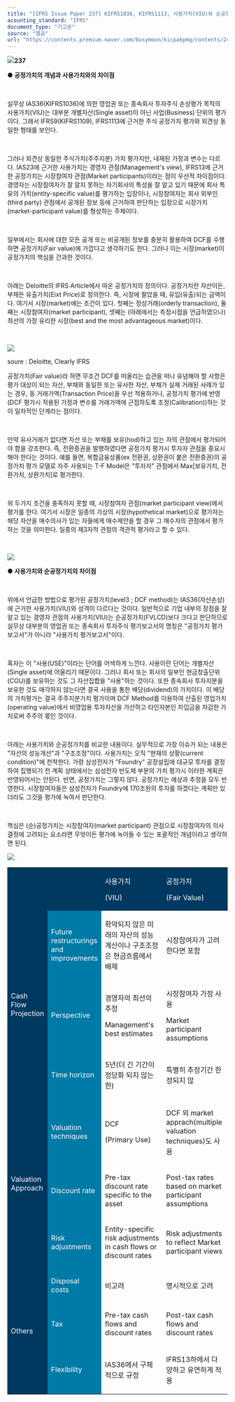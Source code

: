 ```yaml
---
title: "[IFRS Issue Paper 237] KIFRS1036, KIFRS1113, 사용가치(VIU)와 순공정가치(FVLCD)의 차이점"
acounting_standard: "IFRS"
document_type: "기고문"
source: "엘곰"
url: "https://contents.premium.naver.com/busymoon/kicpakpmg/contents/240927162638842nz"
---
```

![](https://n2.news.naver.com/l.gif?type=content)**237**

**● 공정가치의 개념과 사용가치와의 차이점**

​

실무상 IAS36(KIFRS1036)에 의한 영업권 또는 종속회사 투자주식 손상평가 목적의 사용가치(VIU)는 대부분 개별자산(Single asset)이 아닌 사업(Business) 단위의 평가이다. 그래서 IFRS9(KIFRS1109), IFRS1113에 근거한 주식 공정가치 평가와 외견상 동일한 형태를 보인다.

​

그러나 외견상 동일한 주식가치(주주지분) 가치 평가지만, 내재된 가정과 변수는 다르다. IAS23에 근거한 사용가치는 경영자 관점(Management's view), IFRS13에 근거한 공정가치는 시장참여자 관점(Market participants)이라는 점이 우선적 차이점이다. 경영자는 시장참여자가 잘 알지 못하는 자기회사의 특성을 잘 알고 있기 때문에 회사 특유의 가치(entity-specific value)를 평가하는 입장이나, 시장참여자는 회사 외부인(third party) 관점에서 공개된 정보 등에 근거하여 판단하는 입장으로 시장가치(market-participant value)를 형성하는 주체이다.

​

일부에서는 회사에 대한 모든 공개 또는 비공개된 정보를 충분히 활용하여 DCF를 수행하면 공정가치(Fair value)에 가깝다고 생각하기도 한다. 그러나 이는 시장(market)이 공정가치의 핵심을 간과한 것이다.

​

아래는 Deloitte의 IFRS Article에서 따온 공정가치의 정의이다. 공정가치란 자산이든, 부채든 유출가치(Eixt Price)로 정의한다. 즉, 시장에 팔았을 때, 유입(유출)되는 금액이다. 여기서 시장(market)에는 조건이 있다. 첫째는 정상거래(orderly transaction), 둘째는 시장참여자(market participant), 셋째는 (아래에서는 측정시점을 언급하였으나) 최선의 가장 유리한 시장(best and the most advantageous market)이다.

​

![](https://scs-phinf.pstatic.net/MjAyNDA5MjdfMjYz/MDAxNzI3NDE5NTA3ODY2.XUnVf0a6kwSQtDT2NJovTH9Spb8xQo-Jl9zYjDCHTJog.ROd2cb-DGm6TOAQSJLr7mdBUVR3Iez0T8Fy9IuzVRLUg.PNG/image.png?type=w800)

soure : Deloitte, Clearly IFRS

공정가치(Fair value)라 하면 무조건 DCF를 떠올리는 습관을 떠나 유념해야 할 사항은 평가 대상이 되는 자산, 부채와 동일한 또는 유사한 자산, 부채가 실제 거래된 사례가 있는 경우, 동 거래가액(Transaction Price)을 우선 적용하거나, 공정가치 평가에 반영(DCF 평가시 적용된 가정과 변수를 거래가액에 근접하도록 조정(Calibration))하는 것이 일차적인 단계라는 점이다.

​

만약 유사거래가 없다면 자산 또는 부채를 보유(hod)하고 있는 자의 관점에서 평가되어야 함을 강조한다. 즉, 전환증권을 발행하였다면 공정가치 평가시 투자자 관점을 중요시 해야 한다는 것이다. 예를 들면, 복합금융상품(ex 전환권, 상환권이 붙은 전환증권)의 공정가치 평가 모델로 자주 사용되는 T-F Model은 "투자자" 관점에서 Max\[보유가치, 전환가치, 상환가치\]로 평가한다.

​

위 두가지 조건을 충족하지 못할 때, 시장참여자 관점(market participant view)에서 평가를 한다. 여기서 시장은 일종의 가상의 시장(hypothetical market)으로 평가자는 해당 자산을 매수의사가 있는 자들에게 매수제안을 할 경우 그 매수자의 관점에서 평가하는 것을 의미한다. 일종의 제3자적 관점의 객관적 평가라고 할 수 있다.

​

![](https://scs-phinf.pstatic.net/MjAyNDA5MjdfMjYy/MDAxNzI3NDE5OTA5MjA0.HdpHHFuZDZMAFqd2M2knC0SgzO2KkDSSN01YQ_97llsg.gBNrd09T2k61tV1S_jZEnKipI2t5cpX6qCuRihOdg3Ug.PNG/image.png?type=w800)

**● 사용가치와 순공정가치의 차이점**

​

위에서 언급한 방법으로 평가된 공정가치(level3 ; DCF method)는 IAS36(자산손상)에 근거한 사용가치(VIU)와 성격이 다르다는 것이다. 일반적으로 기업 내부의 장점을 잘 알고 있는 경영자 관점의 사용가치(VIU)는 순공정가치(FVLCD)보다 크다고 판단하므로 실무상 대부분의 영업권 또는 종속회사 투자주식 평가보고서의 명칭은 "공정가치 평가보고서"가 아니라 "사용가치 평가보고서"이다.

​

혹자는 이 "사용(USE)"이라는 단어를 어색하게 느낀다. 사용이란 단어는 개별자산(Single asset)에 어울리기 때문이다. 그러나 회사 또는 회사의 일부인 현금창출단위(CGU)를 보유하는 것도 그 자산집합을 "사용"하는 것이다. 또한 종속회사 투자지분을 보유한 것도 매각하지 않는다면 결국 사용을 통한 배당(dividend)의 가치이다. 이 배당의 가치평가는 결국 주주지분가치 평가이며 DCF Method를 이용하여 산출된 영업가치(operating value)에서 비영업용 투자자산을 가산하고 타인자본인 차입금을 차감한 가치로써 주주의 몫인 것이다.

​

아래는 사용가치와 순공정가치를 비교한 내용이다. 실무적으로 가장 이슈가 되는 내용은 "자산의 성능개선"과 "구조조정"이다. 사용가치는 오직 "현재의 상황(current condition)"에 천착한다. 가령 삼성전자가 "Foundry" 공장설립에 대규모 투자를 결정하여 집행되기 전 계획 상태에서는 삼성전자 반도체 부문의 가치 평가시 이러한 계획은 반영되어서는 안된다. 반면, 공정가치는 그렇지 않다. 공정가치는 예상과 추정을 모두 반영한다. 시장참여자들은 삼성전자가 Foundry에 170조원의 투자를 하겠다는 계획만 있더라도 그것을 평가에 녹여서 판단한다.

​

핵심은 (순)공정가치는 시장참여자(market participant) 관점으로 시장참여자의 의사결정에 고려되는 요소라면 무엇이든 평가에 녹아들 수 있는 포괄적인 개념이라고 생각하면 된다.

![](https://scs-phinf.pstatic.net/MjAyNDA5MjdfMjcw/MDAxNzI3NDE4NTIzMTgz.rd2ebPyHMmhCLvXLX2EhAN903gQBt1m4jdR6sdmp9vsg.6AVeRkMOMqD6qkp1h9P6uJT12soTlm0rKtaNSx221bcg.PNG/image.png?type=w800)

<table style=""><tbody><tr><td colspan="2" rowspan="1" style="width: 38.86%; height: 43.0px;  background-color: #003960;"><div><p style=""><span style="">​</span></p></div></td><td colspan="1" rowspan="1" style="width: 30.57%; height: 43.0px;  background-color: #003960;"><div><p style=""><span style="color:#ffffff;">사용가치</span></p></div><div><p style=""><span style="color:#ffffff;">(VIU)</span></p></div></td><td colspan="1" rowspan="1" style="width: 30.57%; height: 43.0px;  background-color: #003960;"><div><p style=""><span style="color:#ffffff;">공정가치</span></p></div><div><p style=""><span style="color:#ffffff;">(Fair Value)</span></p></div></td></tr><tr><td colspan="1" rowspan="3" style="width: 16.67%; height: 64.5px;  background-color: #003960;"><div><p style=""><span style="color:#ffffff;">Cash Flow Projection</span></p></div></td><td colspan="1" rowspan="1" style="width: 22.19%; height: 21.5px;  background-color: #007aa6;"><div><p style=""><span style="color:#ffffff;">Future restructurings and improvements</span></p></div></td><td colspan="1" rowspan="1" style="width: 30.57%; height: 21.5px;  "><div><p style=""><span style="">확약되지 않은 미래의 자산의 성능계산이나 구조조정은 현금흐름에서 배제</span></p></div></td><td colspan="1" rowspan="1" style="width: 30.57%; height: 21.5px;  "><div><p style=""><span style="">시장참여자가 고려한다면 포함</span></p></div></td></tr><tr><td colspan="1" rowspan="1" style="width: 22.19%; height: 21.5px;  background-color: #007aa6;"><div><p style=""><span style="color:#ffffff;">Perspective</span></p></div></td><td colspan="1" rowspan="1" style="width: 30.57%; height: 21.5px;  "><div><p style=""><span style="">경영자의 최선의 추정</span></p></div><div><p style=""><span style="">Management's best estimates</span></p></div></td><td colspan="1" rowspan="1" style="width: 30.57%; height: 21.5px;  "><div><p style=""><span style="">시장참여자 가정 사용</span></p></div><div><p style=""><span style="">Market participant assumptions</span></p></div></td></tr><tr><td colspan="1" rowspan="1" style="width: 22.19%; height: 21.5px;  background-color: #007aa6;"><div><p style=""><span style="color:#ffffff;">Time horizon</span></p></div></td><td colspan="1" rowspan="1" style="width: 30.57%; height: 21.5px;  "><div><p style=""><span style="">5년(더 긴 기간이 정당화 되지 않는 한)</span></p></div></td><td colspan="1" rowspan="1" style="width: 30.57%; height: 21.5px;  "><div><p style=""><span style="">특별히 추정기간 한정되지 않</span></p></div></td></tr><tr><td colspan="1" rowspan="3" style="width: 16.67%; height: 18.82px;  background-color: #003960;"><div><p style=""><span style="color:#ffffff;">Valuation Approach</span></p></div></td><td colspan="1" rowspan="1" style="width: 22.19%; height: 10.75px;  background-color: #007aa6;"><div><p style=""><span style="color:#ffffff;">Valuation techniques</span></p></div></td><td colspan="1" rowspan="1" style="width: 30.57%; height: 10.75px;  "><div><p style=""><span style="">DCF</span></p></div><div><p style=""><span style="">(Primary Use)</span></p></div></td><td colspan="1" rowspan="1" style="width: 30.57%; height: 10.75px;  "><div><p style=""><span style="">DCF 외 market apprach(multiple valuation techniques)도 사용</span></p></div></td></tr><tr><td colspan="1" rowspan="1" style="width: 22.19%; height: 5.38px;  background-color: #007aa6;"><div><p style=""><span style="color:#ffffff;">Discount rate</span></p></div></td><td colspan="1" rowspan="1" style="width: 30.57%; height: 5.38px;  "><div><p style=""><span style="">Pre-tax discount rate specific to the asset</span></p></div></td><td colspan="1" rowspan="1" style="width: 30.57%; height: 5.38px;  "><div><p style=""><span style="">Post-tax rates based on market participant assumptions</span></p></div></td></tr><tr><td colspan="1" rowspan="1" style="width: 22.19%; height: 2.69px;  background-color: #007aa6;"><div><p style=""><span style="color:#ffffff;">Risk adjustments</span></p></div></td><td colspan="1" rowspan="1" style="width: 30.57%; height: 2.69px;  "><div><p style=""><span style="">Entity-specific risk adjustments in cash flows or discount rates</span></p></div></td><td colspan="1" rowspan="1" style="width: 30.57%; height: 2.69px;  "><div><p style=""><span style="">Risk adjustments to reflect Market participant views</span></p></div></td></tr><tr><td colspan="1" rowspan="3" style="width: 16.67%; height: 2.68px;  background-color: #003960;"><div><p style=""><span style="color:#ffffff;">Others</span></p></div></td><td colspan="1" rowspan="1" style="width: 22.19%; height: 1.34px;  background-color: #007aa6;"><div><p style=""><span style="color:#ffffff;">Disposal costs</span></p></div></td><td colspan="1" rowspan="1" style="width: 30.57%; height: 1.34px;  "><div><p style=""><span style="">비고려</span></p></div></td><td colspan="1" rowspan="1" style="width: 30.57%; height: 1.34px;  "><div><p style=""><span style="">명시적으로 고려</span></p></div></td></tr><tr><td colspan="1" rowspan="1" style="width: 22.19%; height: 0.67px;  background-color: #007aa6;"><div><p style=""><span style="color:#ffffff;">Tax</span></p></div></td><td colspan="1" rowspan="1" style="width: 30.57%; height: 0.67px;  "><div><p style=""><span style="">Pre-tax cash flows and discount rates</span></p></div></td><td colspan="1" rowspan="1" style="width: 30.57%; height: 0.67px;  "><div><p style=""><span style="">Post-tax cash flows and discount rates</span></p></div></td></tr><tr><td colspan="1" rowspan="1" style="width: 22.19%; height: 0.67px;  background-color: #007aa6;"><div><p style=""><span style="color:#ffffff;">Flexibility</span></p></div></td><td colspan="1" rowspan="1" style="width: 30.57%; height: 0.67px;  "><div><p style=""><span style="">IAS36에서 구체적으로 규정</span></p></div></td><td colspan="1" rowspan="1" style="width: 30.57%; height: 0.67px;  "><div><p style=""><span style="">IFRS13하에서 다양하고 유연하게 적용</span></p></div></td></tr></tbody></table>

​